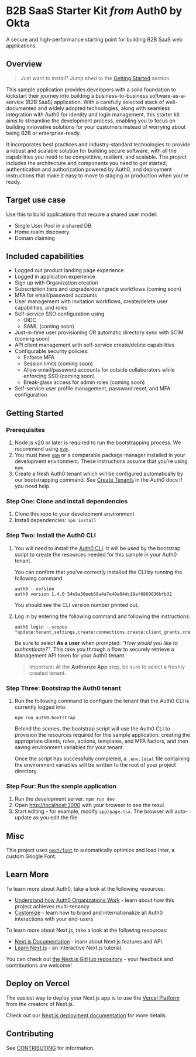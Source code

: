 # B2B SaaS Starter Kit *from* Auth0 by Okta

A secure and high-performance starting point for building B2B SaaS web applications.

## Overview

> Just want to install? Jump ahed to the [Getting Started](#getting-started) section.

This sample application provides developers with a solid foundation to kickstart their journey into building a business-to-business software-as-a-service (B2B SaaS) application. With a carefully selected stack of well-documented and widely adopted technologies, along with seamless integration with Auth0 for identity and login management, this starter kit aims to streamline the development process, enabling you to focus on building innovative solutions for your customers instead of worrying about being B2B or enterprise-ready.

It incorporates best practices and industry-standard technologies to provide a robust and scalable solution for building secure software, with all the capabilities you need to be competitive, resilient, and scalable. The project includes the architecture and components you need to get started, authentication and authorization powered by Auth0, and deployment instructions that make it easy to move to staging or production when you're ready.

## Target use case

Use this to build applications that require a shared user model:
* Single User Pool in a shared DB
* Home realm discovery
* Domain claiming

## Included capabilities
* Logged out product landing page experience
* Logged in application experience
* Sign up with Organization creation
* Subscription tiers and upgrade/downgrade workflows (coming soon)
* MFA for email/password accounts
* User management with invitation workflows, create/delete user capabilities, and roles
* Self-service SSO configuration using
  * OIDC 
  * SAML (coming soon)
* Just-in-time user provisioning OR automatic directory sync with SCIM (coming soon)
* API client management with self-service create/delete capabilities
* Configurable security policies:
  * Enforce MFA
  * Session limits (coming soon)
  * Allow email/password accounts for outside collaborators while enforcing SSO (coming soon)
  * Break-glass access for admin roles (coming soon)
* Self-service user profile management, password reset, and MFA configuration

## Getting Started

### Prerequisites
1. Node.js v20 or later is required to run the bootstrapping process. We recommend using [`nvm`](https://github.com/nvm-sh/nvm).
1. You must have [`npm`](https://docs.npmjs.com/downloading-and-installing-node-js-and-npm) or a comparable package manager installed in your development environment. These instructions assume that you're using `npm`.
1. Create a fresh Auth0 tenant which will be configured automatically by our bootstrapping command. See [Create Tenants](https://auth0.com/docs/get-started/auth0-overview/create-tenants) in the Auth0 docs if you need help.

### Step One: Clone and install dependencies
1. Clone this repo to your development environment
1. Install dependencies: `npm install`

### Step Two: Install the Auth0 CLI
1. You will need to install the [Auth0 CLI](https://github.com/auth0/auth0-cli). It will be used by the bootstrap script to create the resources needed for this sample in your Auth0 tenant.

    You can confirm that you've correctly installed the CLI by running the following command:

    ```shell
    auth0 --version
    auth0 version 1.4.0 54e9a30eeb58a4a7e40e04dc19af6869036bfb32
    ```

    You should see the CLI version number printed out.

1. Log in by entering the following command and following the instructions:
  
    ```shell
    auth0 login --scopes "update:tenant_settings,create:connections,create:client_grants,create:email_templates,update:guardian_factors"
    ```

    Be sure to select **As a user** when prompted: *"How would you like to authenticate?"*. This take you through a flow to securely retrieve a Management API token for your Auth0 tenant.

    > Important: At the **Authorize App** step, be sure to select a freshly created tenant.
 
### Step Three: Bootstrap the Auth0 tenant
1. Run the following command to configure the tenant that the Auth0 CLI is currently logged into:

    ```shell
    npm run auth0:bootstrap
    ```
    Behind the scenes, the bootstrap script will use the Auth0 CLI to provision the resources required for this sample application: creating the appropriate clients, roles, actions, templates, and MFA factors, and then saving environment variables for your tenant.

    Once the script has successfully completed, a `.env.local` file containing the environment variables will be written to the root of your project directory.

### Step Four: Run the sample application
1. Run the development server: `npm run dev`
1. Open [http://localhost:3000](http://localhost:3000) with your browser to see the resul.
1. Start editing - for example, modify `app/page.tsx`. The browser will auto-update as you edit the file.

## Misc

This project uses [`next/font`](https://nextjs.org/docs/basic-features/font-optimization) to automatically optimize and load Inter, a custom Google Font.

## Learn More

To learn more about Auth0, take a look at the following resources:
- [Understand how Auth0 Organizations Work](https://auth0.com/docs/manage-users/organizations/organizations-overview) - learn about how this project achieves multi-tenancy
- [Customize](https://auth0.com/docs/customize) - learn how to brand and internationalize all Auth0 interactions with your end-users

To learn more about Next.js, take a look at the following resources:

- [Next.js Documentation](https://nextjs.org/docs) - learn about Next.js features and API.
- [Learn Next.js](https://nextjs.org/learn) - an interactive Next.js tutorial.

You can check out [the Next.js GitHub repository](https://github.com/vercel/next.js/) - your feedback and contributions are welcome!

## Deploy on Vercel

The easiest way to deploy your Next.js app is to use the [Vercel Platform](https://vercel.com/new?utm_medium=default-template&filter=next.js&utm_source=create-next-app&utm_campaign=create-next-app-readme) from the creators of Next.js.

Check out our [Next.js deployment documentation](https://nextjs.org/docs/deployment) for more details.


## Contributing
See [CONTRIBUTING](./CONTRIBUTING.md) for information.